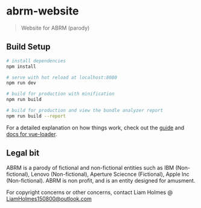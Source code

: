 # abrm-website

> Website for ABRM (parody)

## Build Setup

``` bash
# install dependencies
npm install

# serve with hot reload at localhost:8080
npm run dev

# build for production with minification
npm run build

# build for production and view the bundle analyzer report
npm run build --report
```

For a detailed explanation on how things work, check out the [guide](http://vuejs-templates.github.io/webpack/) and [docs for vue-loader](http://vuejs.github.io/vue-loader).

## Legal bit

ABRM is a parody of fictional and non-fictional entities such as IBM (Non-fictional), Lenovo (Non-fictional), Aperture Sciecnce (Fictional), Apple Inc (Non-fictional).
ABRM is non profit, and is an entity designed for amusment.

For copyright concerns or other concerns, contact Liam Holmes @ LiamHolmes150800@outlook.com
